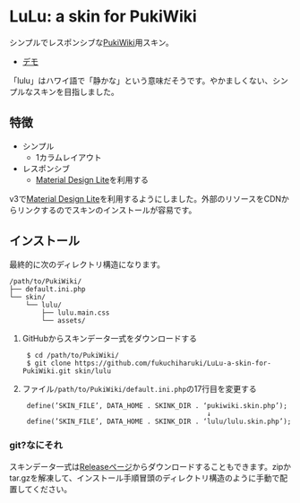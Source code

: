 LuLu: a skin for PukiWiki
====

シンプルでレスポンシブな[PukiWiki](https://pukiwiki.osdn.jp/)用スキン。

- [デモ](http://fukuchiharuki.me/lulu/)

「lulu」はハワイ語で「静かな」という意味だそうです。やかましくない、シンプルなスキンを目指しました。

特徴
----

* シンプル
  * 1カラムレイアウト
* レスポンシブ
  * [Material Design Lite](https://getmdl.io/)を利用する

v3で[Material Design Lite](https://getmdl.io/)を利用するようにしました。外部のリソースをCDNからリンクするのでスキンのインストールが容易です。

インストール
----

最終的に次のディレクトリ構造になります。

```
/path/to/PukiWiki/
├── default.ini.php
└── skin/
    └── lulu/
        ├── lulu.main.css
        └── assets/
```

1. GitHubからスキンデータ一式をダウンロードする

        $ cd /path/to/PukiWiki/
        $ git clone https://github.com/fukuchiharuki/LuLu-a-skin-for-PukiWiki.git skin/lulu
1. ファイル``/path/to/PukiWiki/default.ini.php``の17行目を変更する

        define(’SKIN_FILE’, DATA_HOME . SKINK_DIR . ‘pukiwiki.skin.php’);
                                                     ↓
        define(’SKIN_FILE’, DATA_HOME . SKINK_DIR . ‘lulu/lulu.skin.php’);

### git?なにそれ

スキンデータ一式は[Releaseページ](https://github.com/fukuchiharuki/LuLu-a-skin-for-PukiWiki/releases)からダウンロードすることもできます。zipかtar.gzを解凍して、インストール手順冒頭のディレクトリ構造のように手動で配置してください。

